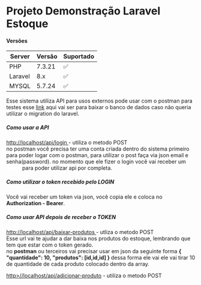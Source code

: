 <h1>Projeto Demonstração Laravel Estoque</h1>

<h4>Versões </h4>

|Server | Versão | Suportado |
| ------- | ------------------ | ------|
| PHP   | 7.3.21 | :white_check_mark: |
| Laravel   | 8.x |:white_check_mark: |
| MYSQL  | 5.7.24 |:white_check_mark: |


Esse sistema utiliza API para usos externos pode usar com o postman para testes esse
<a href="#">link</a> aqui vai ser para baixar o banco de dados caso não queria utilizar o migration do laravel.

<h5>Como usar a API</h5>
<a href="#">http://localhost/api/login </a> - utiliza o metodo POST<br>
no postman você precisa ter uma conta criada dentro do sistema primeiro para
poder logar com o postman, para utilizar o post faça via json email e senha(password).
no momento que ele fizer o login você vai receber um <b style="color: #fff">token</b> para poder utilizar api por completa.

<h5>Como utilizar o token recebido pelo LOGIN</h5>
Você vai receber um token via json, você copia ele e coloca no <b>Authorization - Bearer</b>.

<h5>Como usar API depois de receber o TOKEN</h5>
<a href="#">http://localhost/api/baixar-produtos </a> - utliza o metodo POST <br>
Esse url vai te ajudar a dar baixa nos produtos do estoque, lembrando que tem que estar com o token gerado.<br>
no <b>postman</b> ou terceiros vai precisar usar em json da seguinte forma <b>{ "quantidade": 10, "produtos": [id,id,id] } </b> 
dessa forma ele vai ele vai tirar 10 de quantidade de cada produto colocado dentro da array.<br>

<a href="#">http>//localhost/api/adicionar-produto</a> - utiliza o metodo POST



